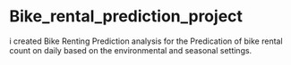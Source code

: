 # Bike_rental_prediction_project
i created Bike Renting Prediction analysis for the Predication of bike rental count on daily based on the environmental and seasonal settings.
